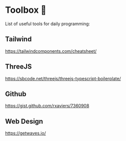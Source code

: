 # Toolbox :hammer:
List of useful tools for daily programming:

## Tailwind
https://tailwindcomponents.com/cheatsheet/

## ThreeJS
https://sbcode.net/threejs/threejs-typescript-boilerplate/

## Github
https://gist.github.com/rxaviers/7360908

## Web Design
https://getwaves.io/
